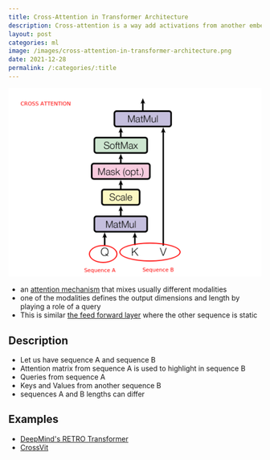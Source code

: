 ```yaml
---
title: Cross-Attention in Transformer Architecture
description: Cross-attention is a way add activations from another embedding sequence into transformer layers.
layout: post
categories: ml
image: /images/cross-attention-in-transformer-architecture.png
date: 2021-12-28
permalink: /:categories/:title
---
```


![Cross-Attention in Transformer Architecture](/images/cross-attention-in-transformer-architecture.png)

- an [attention mechanism](https://vaclavkosar.com/ml/expire-span-scaling-transformer-by-forgetting#self-attention-simplified-recap) that mixes usually different modalities
- one of the modalities defines the output dimensions and length by playing a role of a query
- This is similar [the feed forward layer](/ml/Feed-Forward-Self-Attendion-Key-Value-Memory) where the other sequence is static

## Description
- Let us have sequence A and sequence B
- Attention matrix from sequence A is used to highlight in sequence B
- Queries from sequence A
- Keys and Values from another sequence B
- sequences A and B lengths can differ


## Examples
- [DeepMind's RETRO Transformer](/ml/DeepMinds-RETRO-Transformer-Model)
- [CrossVit](https://arxiv.org/pdf/2103.14899.pdf)
